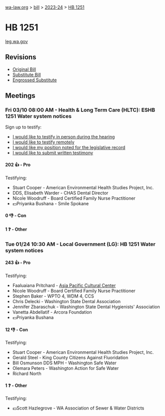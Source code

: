 [wa-law.org](/) > [bill](/bill/) > [2023-24](/bill/2023-24/) > [HB 1251](/bill/2023-24/hb/1251/)

# HB 1251
[leg.wa.gov](https://app.leg.wa.gov/billsummary?BillNumber=1251&Year=2023&Initiative=false)

## Revisions
* [Original Bill](1/)
* [Substitute Bill](S/)
* [Engrossed Substitute](S.E/)

## Meetings
### Fri 03/10 08:00 AM - Health & Long Term Care (HLTC): ESHB 1251 Water system notices
Sign up to testify:
* [I would like to testify in person during the hearing](https://app.leg.wa.gov/csi/Testifier/Add?chamber=House&mId=30931&aId=152871&caId=21901&tId=1)
* [I would like to testify remotely](https://app.leg.wa.gov/csi/Testifier/Add?chamber=House&mId=30931&aId=152871&caId=21901&tId=2)
* [I would like my position noted for the legislative record](https://app.leg.wa.gov/csi/Testifier/Add?chamber=House&mId=30931&aId=152871&caId=21901&tId=3)
* [I would like to submit written testimony](https://app.leg.wa.gov/csi/Testifier/Add?chamber=House&mId=30931&aId=152871&caId=21901&tId=4)

#### 202 👍 - Pro
Testifying:
* Stuart Cooper - American Environmental Health Studies Project, Inc.
* DDS, Elisabeth Warder - CHAS Dental Director
* Nicole Woodruff - Board Certified Family Nurse Practitioner
* 💵Priyanka Bushana - Smile Spokane

#### 0 👎 - Con

#### 1 ❓ - Other

### Tue 01/24 10:30 AM - Local Government (LG): HB 1251 Water system notices
#### 243 👍 - Pro
Testifying:
* Faaluaiana Pritchard - [Asia Pacific Cultural Center](/org/asia_pacific_cultural_center/)
* Nicole Woodruff - Board Certified Family Nurse Practitioner
* Stephen Baker - WPTO 4, WDM 4, CCS
* Chris Delecki - Washington State Dental Association
* Jennifer Zbaraschuk - Washington State Dental Hygienists' Association
* Vanetta Abdellatif - Arcora Foundation
* 💵Priyanka Bushana

#### 12 👎 - Con
Testifying:
* Stuart Cooper - American Environmental Health Studies Project, Inc.
* Gerald Steel - King County Citizens Against Fluoridation
* Bill Osmunson DDS MPH - Washington Safe Water
* Olemara Peters - Washington Action for Safe Water
* Richard North

#### 1 ❓ - Other
Testifying:
* 💵Scott Hazlegrove - WA Association of Sewer & Water Districts
